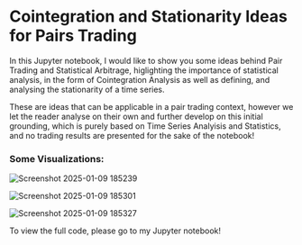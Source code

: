 # Cointegration and Stationarity Ideas for Pairs Trading

In this Jupyter notebook, I would like to show you some ideas behind Pair Trading and Statistical Arbitrage, higlighting the importance of statistical analysis, in the form of Cointegration Analysis as well as defining, and analysing the stationarity of a time series.

These are ideas that can be applicable in a pair trading context, however we let the reader analyse on their own and further develop on this initial grounding, which is purely based on Time Series Analyisis and Statistics, and no trading results are presented for the sake of the notebook! 

### Some Visualizations:

![Screenshot 2025-01-09 185239](https://github.com/user-attachments/assets/47434590-5a11-4ef6-96fa-bdba8851c779)

![Screenshot 2025-01-09 185301](https://github.com/user-attachments/assets/3ad48780-4446-4b1a-b924-62f72009ba43)

![Screenshot 2025-01-09 185327](https://github.com/user-attachments/assets/d2fe660f-1b11-42bd-b077-bfb8a63493e3)

To view the full code, please go to my Jupyter notebook!
